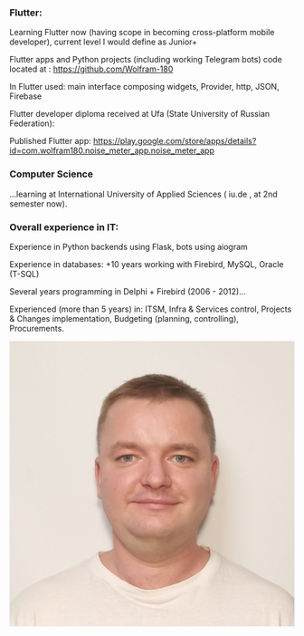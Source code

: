 ### Flutter:

Learning Flutter now (having scope in becoming cross-platform mobile developer), current level I would define as Junior+

Flutter apps and Python projects (including working Telegram bots) code located at : https://github.com/Wolfram-180

In Flutter used: main interface composing widgets, Provider, http, JSON, Firebase

Flutter developer diploma received at Ufa (State University of Russian Federation): 

Published Flutter app: https://play.google.com/store/apps/details?id=com.wolfram180.noise_meter_app.noise_meter_app


### Computer Science 
...learning at International University of Applied Sciences ( iu.de , at 2nd semester now).


### Overall experience in IT:

Experience in Python backends using Flask, bots using aiogram

Experience in databases: +10 years working with Firebird, MySQL, Oracle (T-SQL)

Several years programming in Delphi + Firebird (2006 - 2012)...

Experienced (more than 5 years) in: ITSM, Infra & Services control, Projects & Changes implementation, Budgeting (planning, controlling), Procurements.

<img title="foto" alt="foto" src="/docs/assets/images/serg.jpg">
